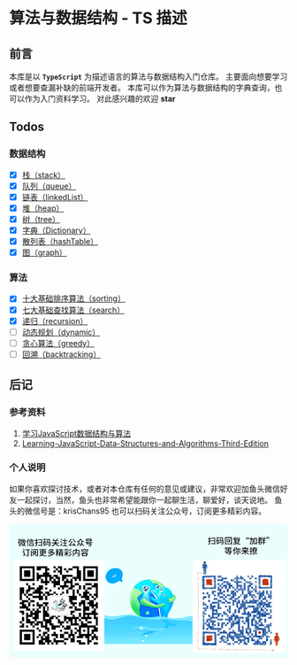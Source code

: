 # 算法与数据结构 - TS 描述

## 前言

本库是以 **`TypeScript`** 为描述语言的算法与数据结构入门仓库。
主要面向想要学习或者想要查漏补缺的前端开发者。
本库可以作为算法与数据结构的字典查询，也可以作为入门资料学习。
对此感兴趣的欢迎 **star**

## Todos

### 数据结构

- [x] [栈（stack）](./src/core/datastructures/stack/README.md)
- [x] [队列（queue）](./src/core/datastructures/queue/README.md)
- [x] [链表（linkedList）](./src/core/datastructures/linkedList/README.md)
- [x] [堆（heap）](./src/core/datastructures/heap/README.md)
- [x] [树（tree）](./src/core/datastructures/tree/README.md)
- [x] [字典（Dictionary）](./src/core/datastructures/dictionary/README.md)
- [x] [散列表（hashTable）](./src/core/datastructures/hashTable/README.md)
- [x] [图（graph）](./src/core/datastructures/graph/README.md)

### 算法

- [x] [十大基础排序算法（sorting）](./src/core/algorithms/sorting/README.md)
- [x] [七大基础查找算法（search）](./src/core/algorithms/search/README.md)
- [x] [递归（recursion）](./src/core/algorithms/recursion/README.md)
- [ ] [动态规划（dynamic）](./src/core/algorithms/dynamic/README.md)
- [ ] [贪心算法（greedy）](./src/core/algorithms/greedy/README.md)
- [ ] [回溯（backtracking）](./src/core/algorithms/backtracking/README.md)

## 后记

### 参考资料

1. [学习JavaScript数据结构与算法](https://item.m.jd.com/product/12613100.html?wxa_abtest=o&ad_od=share&utm_source=androidapp&utm_medium=appshare&utm_campaign=t_335139774&utm_term=CopyURL)
2. [Learning-JavaScript-Data-Structures-and-Algorithms-Third-Edition](https://github.com/PacktPublishing/Learning-JavaScript-Data-Structures-and-Algorithms-Third-Edition)

### 个人说明

如果你喜欢探讨技术，或者对本仓库有任何的意见或建议，非常欢迎加鱼头微信好友一起探讨，当然，鱼头也非常希望能跟你一起聊生活，聊爱好，谈天说地。
鱼头的微信号是：krisChans95
也可以扫码关注公众号，订阅更多精彩内容。

![./static/qrcode-all1.png](./static/qrcode-all1.png)